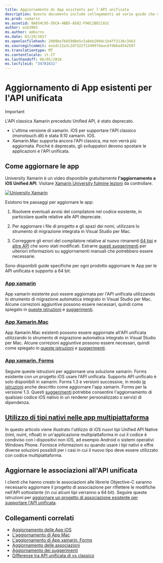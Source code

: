 ```yaml
---
title: Aggiornamento di App esistenti per l'API unificata
description: Questo documento include collegamenti ad varie guide che descrivono come aggiornare le applicazioni di Xamarin per l'API unificata. Vengono illustrate le app xamarin. IOS, Xamarin.Mac app. App xamarin. Forms, i tipi nativi App multipiattaforma e progetti di associazione.
ms.prod: xamarin
ms.assetid: 8A654C95-5DCA-4BB5-A582-F96C2BECC81C
author: asb3993
ms.author: amburns
ms.date: 03/29/2017
ms.openlocfilehash: 2d09be7b85980e5c5a8eb209dc1b4ff3136c34b3
ms.sourcegitcommit: ea1dc12a3c2d7322f234997daacbfdb6ad542507
ms.translationtype: MT
ms.contentlocale: it-IT
ms.lasthandoff: 06/05/2018
ms.locfileid: "34781631"
---
```

# <a name="updating-existing-apps-to-the-unified-api"></a>Aggiornamento di App esistenti per l'API unificata

> [!IMPORTANT]
> L'API classica Xamarin preceduto Unified API, è stato deprecato. 
> - L'ultima versione di xamarin. IOS per supportare l'API classico (monotouch.dll) è stata 9.10 xamarin. IOS.
> - Xamarin.Mac supporta ancora l'API classica, ma non verrà più aggiornata. Poiché è deprecato, gli sviluppatori devono spostare le applicazioni e l'API unificata.

## <a name="how-to-update-your-apps"></a>Come aggiornare le app

University Xamarin è un video disponibile gratuitamente **l'aggiornamento a iOS Unified API**. Visitare [Xamarin University fulmine lezioni](http://university.xamarin.com/lightninglectures) da controllare.

[ ![](updating-apps-images/xamu-video-sml.png "University Xamarin")](http://university.xamarin.com/lightninglectures)

Esistono tre passaggi per aggiornare le app:

1. Risolvere eventuali avvisi del compilatore nel codice esistente, in particolare quelle relative alle API deprecate.

2. Per aggiornare i file di progetto e gli spazi dei nomi, utilizzare lo strumento di migrazione integrata in Visual Studio per Mac.

3. Correggere gli errori del compilatore relative al nuovo rimanenti [64 tipi](~/cross-platform/macios/nativetypes.md) e [altre API](~/cross-platform/macios/unified/overview.md#deprecated-typos) che sono stati modificati. Estrarre [questi suggerimenti](~/cross-platform/macios/unified/updating-tips.md) per ulteriori informazioni su aggiornamenti manuali che potrebbero essere necessarie.

Sono disponibili guide specifiche per ogni prodotto aggiornare le App per le API unificata e supporto a 64 bit:

### <a name="xamarinios-appscross-platformmaciosunifiedupdating-ios-appsmd"></a>[App xamarin](~/cross-platform/macios/unified/updating-ios-apps.md)

App xamarin esistente può essere aggiornata per l'API unificata utilizzando lo strumento di migrazione automatica integrato in Visual Studio per Mac. Alcune correzioni aggiuntive possono essere necessari, quindi come spiegato in [queste istruzioni](~/cross-platform/macios/unified/updating-ios-apps.md) e [suggerimenti](~/cross-platform/macios/unified/updating-tips.md).

###  <a name="xamarinmac-appscross-platformmaciosunifiedupdating-mac-appsmd"></a>[App Xamarin.Mac](~/cross-platform/macios/unified/updating-mac-apps.md)

App Xamarin.Mac esistenti possono essere aggiornate all'API unificata utilizzando lo strumento di migrazione automatica integrato in Visual Studio per Mac. Alcune correzioni aggiuntive possono essere necessari, quindi come spiegato in [queste istruzioni](~/cross-platform/macios/unified/updating-mac-apps.md) e [suggerimenti](~/cross-platform/macios/unified/updating-tips.md).

###  <a name="xamarinforms-appscross-platformmaciosunifiedupdating-xamarin-forms-appsmd"></a>[App xamarin. Forms](~/cross-platform/macios/unified/updating-xamarin-forms-apps.md)

Seguire queste istruzioni per aggiornare una soluzione xamarin. Forms esistente con un progetto iOS usare l'API unificata. Supporto API unificato è solo disponibili in xamarin. Forms 1.3 e versioni successive, in modo [le istruzioni](~/cross-platform/macios/unified/updating-xamarin-forms-apps.md) anche descritto come aggiornare l'app xamarin. Forms per la versione 1.3. Questi [suggerimenti](~/cross-platform/macios/unified/updating-tips.md) potrebbe consentire l'aggiornamento di qualsiasi codice iOS nativo in un renderer personalizzato o servizi di dipendenza.

## <a name="working-with-native-types-in-cross-platform-appscross-platformmaciosnativetypesmd"></a>[Utilizzo di tipi nativi nelle app multipiattaforma](~/cross-platform/macios/nativetypes.md)

In questo articolo viene illustrato l'utilizzo di iOS nuovi tipi Unified API Native (nint, nuint, nfloat) in un'applicazione multipiattaforma in cui il codice è condiviso con i dispositivi non iOS, ad esempio Android o sistemi operativi Windows Phone. Fornisce informazioni su quando usare i tipi nativi e offre diverse soluzioni possibili per i casi in cui il nuovo tipo deve essere utilizzato con codice multipiattaforma.

## <a name="update-bindings-to-the-unified-api"></a>Aggiornare le associazioni all'API unificata

I clienti che hanno creato le associazioni alle librerie Objective-C saranno necessario aggiornare il progetto di associazione per riflettere le modifiche nell'API sottostante (in cui alcuni tipi verranno a 64 bit).
Seguire queste istruzioni per [aggiornare un progetto di associazione esistente per supportare l'API unificata](~/cross-platform/macios/unified/update-binding.md).

## <a name="related-links"></a>Collegamenti correlati

- [Aggiornamento delle App iOS](~/cross-platform/macios/unified/updating-ios-apps.md)
- [L'aggiornamento di App Mac](~/cross-platform/macios/unified/updating-mac-apps.md)
- [L'aggiornamento di App xamarin. Forms](~/cross-platform/macios/unified/updating-xamarin-forms-apps.md)
- [Aggiornamento delle associazioni](~/cross-platform/macios/unified/update-binding.md)
- [Aggiornamento dei suggerimenti](~/cross-platform/macios/unified/updating-tips.md)
- [Differenze tra API unificata di vs classico](https://developer.xamarin.com/releases/ios/api_changes/classic-vs-unified-8.6.0/)
